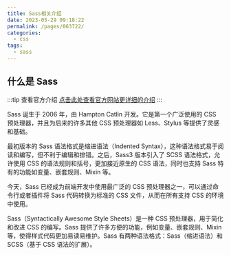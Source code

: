 ```yaml
---
title: Sass相关介绍
date: 2023-05-29 09:18:22
permalink: /pages/063722/
categories:
  - css
tags:
  - sass
---
```


## 什么是 Sass

:::tip 查看官方介绍
[点击此处查看官方网站更详细的介绍](https://www.sass.hk/)
:::

Sass 诞生于 2006 年，由 Hampton Catlin 开发。它是第一个广泛使用的 CSS 预处理器，并且为后来的许多其他 CSS 预处理器如 Less、Stylus 等提供了灵感和基础。

最初版本的 Sass 语法格式是缩进语法（Indented Syntax），这种语法格式易于阅读和编写，但不利于编辑和排错。之后，Sass3 版本引入了 SCSS 语法格式，允许使用 CSS 的语法规则和括号，更加接近原生的 CSS 语法，同时也支持 Sass 特有的功能如变量、嵌套规则、Mixin 等。

今天，Sass 已经成为前端开发中使用最广泛的 CSS 预处理器之一，可以通过命令行或者插件将 Sass 代码转换为标准的 CSS 文件，从而在所有支持 CSS 的环境中使用。

Sass（Syntactically Awesome Style Sheets）是一种 CSS 预处理器，用于简化和改进 CSS 的编写。Sass 提供了许多方便的功能，例如变量、嵌套规则、Mixin 等，使得样式代码更加易读易维护。Sass 有两种语法格式：Sass（缩进语法）和 SCSS（基于 CSS 语法的扩展）。
